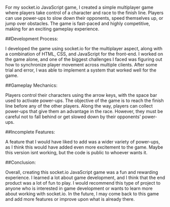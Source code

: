 
For my socket.io JavaScript game, I created a simple multiplayer game where players take control of a character and race to the finish line. Players can use power-ups to slow down their opponents, speed themselves up, or jump over obstacles. The game is fast-paced and highly competitive, making for an exciting gameplay experience.

##Development Process:

I developed the game using socket.io for the multiplayer aspect, along with a combination of HTML, CSS, and JavaScript for the front-end. I worked on the game alone, and one of the biggest challenges I faced was figuring out how to synchronize player movement across multiple clients. After some trial and error, I was able to implement a system that worked well for the game.

##Gameplay Mechanics:

Players control their characters using the arrow keys, with the space bar used to activate power-ups. The objective of the game is to reach the finish line before any of the other players. Along the way, players can collect power-ups that give them an advantage in the race. However, they must be careful not to fall behind or get slowed down by their opponents' power-ups.

##Incomplete Features:

A feature that I would have liked to add was a wider variety of power-ups, as I think this would have added even more excitement to the game.
Maybe this version isnt working, but the code is public to whoever wants it.

##Conclusion:

Overall, creating this socket.io JavaScript game was a fun and rewarding experience. I learned a lot about game development, and I think that the end product was a lot of fun to play. I would recommend this type of project to anyone who is interested in game development or wants to learn more about working with socket.io. In the future, I may come back to this game and add more features or improve upon what is already there.
